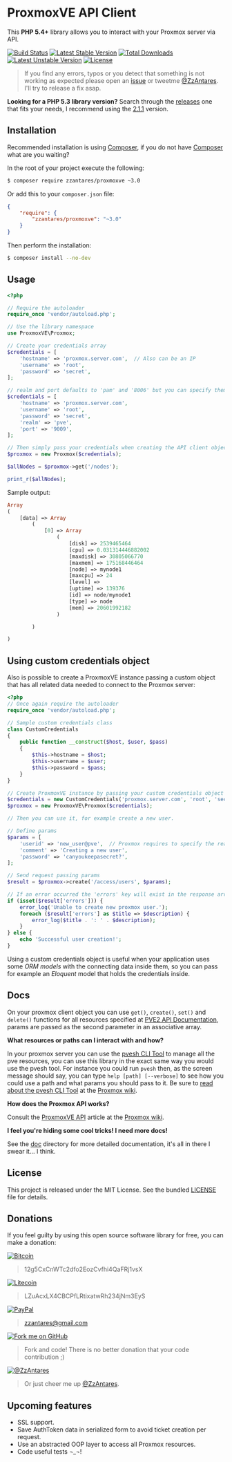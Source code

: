 ProxmoxVE API Client
====================

This **PHP 5.4+** library allows you to interact with your Proxmox server via API.

[![Build Status](https://travis-ci.org/ZzAntares/ProxmoxVE.svg?branch=master)](https://travis-ci.org/ZzAntares/ProxmoxVE)
[![Latest Stable Version](https://poser.pugx.org/zzantares/proxmoxve/v/stable.svg)](https://packagist.org/packages/zzantares/proxmoxve)
[![Total Downloads](https://poser.pugx.org/zzantares/proxmoxve/downloads.svg)](https://packagist.org/packages/zzantares/proxmoxve)
[![Latest Unstable Version](https://poser.pugx.org/zzantares/proxmoxve/v/unstable.svg)](https://packagist.org/packages/zzantares/proxmoxve)
[![License](https://poser.pugx.org/zzantares/proxmoxve/license.svg)](https://packagist.org/packages/zzantares/proxmoxve)

> If you find any errors, typos or you detect that something is not working as expected please open an [issue](https://github.com/ZzAntares/ProxmoxVE/issues/new) or tweetme [@ZzAntares](https://twitter.com/ZzAntares). I'll try to release a fix asap.

**Looking for a PHP 5.3 library version?** Search through the [releases](https://github.com/ZzAntares/ProxmoxVE/releases) one that fits your needs, I recommend using the [2.1.1](https://github.com/ZzAntares/ProxmoxVE/releases/tag/v2.1.1) version.

Installation
------------

Recommended installation is using [Composer], if you do not have [Composer] what are you waiting?

In the root of your project execute the following:

```sh
$ composer require zzantares/proxmoxve ~3.0
```

Or add this to your `composer.json` file:

```json
{
    "require": {
        "zzantares/proxmoxve": "~3.0"
    }
}
```

Then perform the installation:
```sh
$ composer install --no-dev
```

Usage
-----

```php
<?php

// Require the autoloader
require_once 'vendor/autoload.php';

// Use the library namespace
use ProxmoxVE\Proxmox;

// Create your credentials array
$credentials = [
    'hostname' => 'proxmox.server.com',  // Also can be an IP
    'username' => 'root',
    'password' => 'secret',
];

// realm and port defaults to 'pam' and '8006' but you can specify them like so
$credentials = [
    'hostname' => 'proxmox.server.com',
    'username' => 'root',
    'password' => 'secret',
    'realm' => 'pve',
    'port' => '9009',
];

// Then simply pass your credentials when creating the API client object.
$proxmox = new Proxmox($credentials);

$allNodes = $proxmox->get('/nodes');

print_r($allNodes);
```


Sample output:

```php
Array
(
    [data] => Array
        (
            [0] => Array
                (
                    [disk] => 2539465464
                    [cpu] => 0.031314446882002
                    [maxdisk] => 30805066770
                    [maxmem] => 175168446464
                    [node] => mynode1
                    [maxcpu] => 24
                    [level] =>
                    [uptime] => 139376
                    [id] => node/mynode1
                    [type] => node
                    [mem] => 20601992182
                )

        )

)
```

Using custom credentials object
-------------------------------

Also is possible to create a ProxmoxVE instance passing a custom object that has all related data needed to connect to the Proxmox server:

```php
<?php
// Once again require the autoloader
require_once 'vendor/autoload.php';

// Sample custom credentials class
class CustomCredentials
{
    public function __construct($host, $user, $pass)
    {
        $this->hostname = $host;
        $this->username = $user;
        $this->password = $pass;
    }
}

// Create ProxmoxVE instance by passing your custom credentials object
$credentials = new CustomCredentials('proxmox.server.com', 'root', 'secret');
$proxmox = new ProxmoxVE\Proxmox($credentials);

// Then you can use it, for example create a new user.

// Define params
$params = [
    'userid' => 'new_user@pve',  // Proxmox requires to specify the realm (see the docs)
    'comment' => 'Creating a new user',
    'password' => 'canyoukeepasecret?',
];

// Send request passing params
$result = $proxmox->create('/access/users', $params);

// If an error occurred the 'errors' key will exist in the response array
if (isset($result['errors'])) {
    error_log('Unable to create new proxmox user.');
    foreach ($result['errors'] as $title => $description) {
        error_log($title . ': ' . $description);
    }
} else {
    echo 'Successful user creation!';
}
```

Using a custom credentials object is useful when your application uses some *ORM models* with the connecting data inside them, so you can pass for example an *Eloquent* model that holds the credentials inside.


Docs
----

On your proxmox client object you can use `get()`, `create()`, `set()` and `delete()` functions for all resources specified at [PVE2 API Documentation], params are passed as the second parameter in an associative array.

**What resources or paths can I interact with and how?**

In your proxmox server you can use the [pvesh CLI Tool](http://pve.proxmox.com/wiki/Proxmox_VE_API#Using_.27pvesh.27_to_access_the_API) to manage all the pve resources, you can use this library in the exact same way you would use the pvesh tool. For instance you could run `pvesh` then, as the screen message should say, you can type `help [path] [--verbose]` to see how you could use a path and what params you should pass to it. Be sure to [read about the pvesh CLI Tool](http://pve.proxmox.com/wiki/Proxmox_VE_API#Using_.27pvesh.27_to_access_the_API) at the [Proxmox wiki].

**How does the Proxmox API works?**

Consult the [ProxmoxVE API] article at the [Proxmox wiki].

**I feel you're hiding some cool tricks! I need more docs!**

See the [doc](https://github.com/ZzAntares/ProxmoxVE/tree/master/doc) directory for more detailed documentation, it's all in there I swear it... I think.


License
-------

This project is released under the MIT License. See the bundled [LICENSE] file for details.


Donations
---------

If you feel guilty by using this open source software library for free, you can make a donation:

[![Bitcoin](https://lh6.googleusercontent.com/-otZw6Z5QKfQ/U6tqGsLBWYI/AAAAAAAAB-8/kvXncUJKKpU/w100-h36-no/bitcoin_accepted_here2.png)](https://blockchain.info/address/12g5CxCnWTc2dfo2EozCvfhi4QaFRj1vsX)

> 12g5CxCnWTc2dfo2EozCvfhi4QaFRj1vsX


[![Litecoin](https://lh3.googleusercontent.com/-s0Z7VSNScBU/U6tqGnAU5DI/AAAAAAAAB-0/fqaowxhOoBg/w100-h36-no/litecoin-accepted2.jpg)](http://ltc.blockr.io/address/info/LZuAcxLX4CBCPfLRtixatwRh234jNm3EyS)

> LZuAcxLX4CBCPfLRtixatwRh234jNm3EyS


[![PayPal](https://lh5.googleusercontent.com/-bQoXNrSpb8M/U6tqGqAFQUI/AAAAAAAAB-4/OkjaZ2ZQCUc/w100-h26-no/pp-logo-100px.png)](https://www.paypal.com/mx/cgi-bin/webscr?cmd=%5fsend%2dmoney&nav=1)

> zzantares@gmail.com


[![Fork me on GitHub](https://lh4.googleusercontent.com/-02ApStd24fs/U6t2PxxAQVI/AAAAAAAACAE/koI2tECOE60/w81-h32-no/GitHubForkButton.png)](https://github.com/ZzAntares/ProxmoxVE/fork)

> Fork and code! There is no better donation that your code contribution ;)


[![@ZzAntares](https://lh4.googleusercontent.com/-y60LB84GXNk/U-gGlzNHUGI/AAAAAAAACDs/cuhszQOezYE/s50-no/twitter-logo.png)](https://twitter.com/ZzAntares)

> Or just cheer me up [@ZzAntares](https://twitter.com/ZzAntares).

Upcoming features
----

- SSL support.
- Save AuthToken data in serialized form to avoid ticket creation per request.
- Use an abstracted OOP layer to access all Proxmox resources.
- Code useful tests ¬_¬!

[LICENSE]:./LICENSE
[PVE2 API Documentation]:http://pve.proxmox.com/pve2-api-doc/
[ProxmoxVE API]:http://pve.proxmox.com/wiki/Proxmox_VE_API
[Proxmox wiki]:http://pve.proxmox.com/wiki
[Composer]:https://getcomposer.org/
